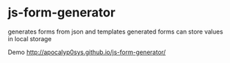 # js-form-generator
generates forms from json and templates
generated forms can store values in local storage

Demo http://apocalyp0sys.github.io/js-form-generator/
